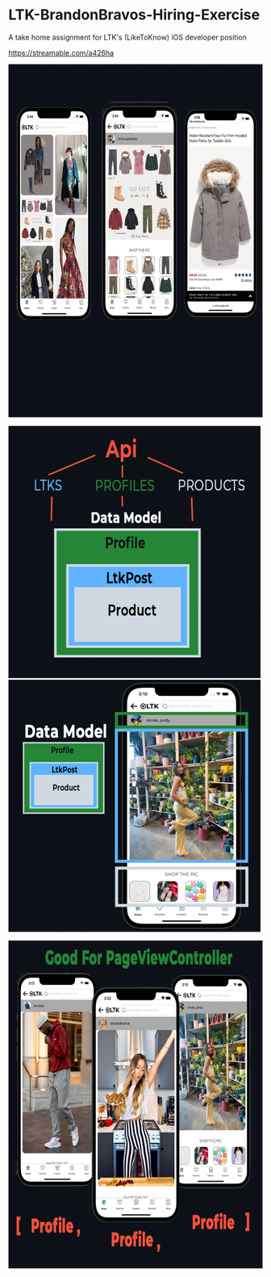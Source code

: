 # LTK-BrandonBravos-Hiring-Exercise
 A take home assignment for LTK's (LikeToKnow) iOS developer position

https://streamable.com/a426ha

<img src="https://github.com/BrandonBravos/LTK-BrandonBravos-Hiring-Exercise/blob/main/BrandonBravosSampleApp/ReadMeImages/readMeOverViewpng.png" width="700" height="700">


<img src="https://github.com/BrandonBravos/LTK-BrandonBravos-Hiring-Exercise/blob/main/BrandonBravosSampleApp/ReadMeImages/readMeDataModel.png" width="500" height="500"> <img src="https://github.com/BrandonBravos/LTK-BrandonBravos-Hiring-Exercise/blob/main/BrandonBravosSampleApp/ReadMeImages/readMeDataModelExample.png" width="500" height="500">


 <img src="https://github.com/BrandonBravos/LTK-BrandonBravos-Hiring-Exercise/blob/main/BrandonBravosSampleApp/ReadMeImages/readMeDataModelUses.png" width="650" height="650">
